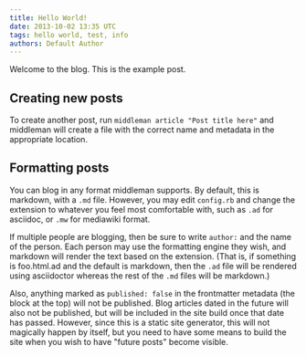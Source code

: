 ```yaml
---
title: Hello World!
date: 2013-10-02 13:35 UTC
tags: hello world, test, info
authors: Default Author
---
```


Welcome to the blog. This is the example post.

## Creating new posts

To create another post, run `middleman article "Post title here"` and
middleman will create a file with the correct name and metadata in the
appropriate location.

## Formatting posts

You can blog in any format middleman supports. By default, this is
markdown, with a `.md` file. However, you may edit `config.rb` and
change the extension to whatever you feel most comfortable with, such as
`.ad` for asciidoc, or `.mw` for mediawiki format.

If multiple people are blogging, then be sure to write `author:` and the
name of the person. Each person may use the formatting engine they wish,
and markdown will render the text based on the extension. (That is, if
something is foo.html.ad and the default is markdown, then the `.ad`
file will be rendered using asciidoctor whereas the rest of the `.md`
files will be markdown.)

Also, anything marked as `published: false` in the frontmatter
metadata (the block at the top) will not be published. Blog articles
dated in the future will also not be published, but will be included
in the site build once that date has passed. However, since this is a
static site generator, this will not magically happen by itself, but
you need to have some means to build the site when you wish to have
"future posts" become visible.
